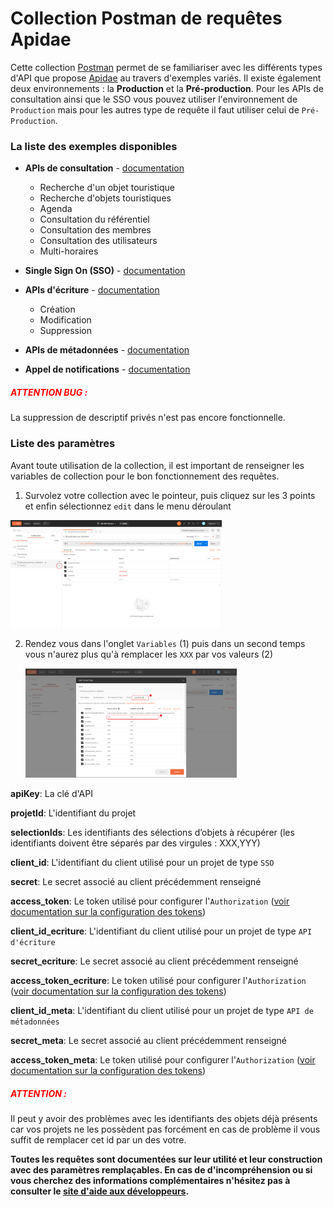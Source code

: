 # Collection Postman de requêtes Apidae

Cette collection [Postman](https://www.postman.com/) permet de se familiariser avec les différents types d'API que propose [Apidae](https://www.apidae-tourisme.com/) au travers d'exemples variés. Il existe également deux environnements : la **Production** et la **Pré-production**. Pour les APIs de consultation ainsi que le SSO vous pouvez utiliser l'environnement de `Production` mais pour les autres type de requête il faut utiliser celui de `Pré-Production`.

### La liste des exemples disponibles

- **APIs de consultation** - [documentation](http://dev.apidae-tourisme.com/fr/documentation-technique/v2/api-de-diffusion)
  * Recherche d'un objet touristique
  * Recherche d'objets touristiques
  * Agenda
  * Consultation du référentiel
  * Consultation des membres
  * Consultation des utilisateurs
  * Multi-horaires

- **Single Sign On (SSO)** - [documentation](http://dev.apidae-tourisme.com/fr/documentation-technique/v2/oauth/single-sign-on)
- **APIs d'écriture** - [documentation](http://dev.apidae-tourisme.com/fr/documentation-technique/v2/api-decriture)
  * Création
  * Modification
  * Suppression

- **APIs de métadonnées** - [documentation](http://dev.apidae-tourisme.com/fr/documentation-technique/v2/metadonnees)
- **Appel de notifications** - [documentation](http://dev.apidae-tourisme.com/fr/documentation-technique/v2/exports/notificationi-traitement-confirmation)

##### <span style="color:red"> ATTENTION BUG : </span>

La suppression de descriptif privés n'est pas encore fonctionnelle. 

### Liste des paramètres

Avant toute utilisation de la collection, il est important de renseigner les variables de collection pour le bon fonctionnement des requêtes. 

1. Survolez votre collection avec le pointeur, puis cliquez sur les 3 points et enfin sélectionnez `edit` dans le menu déroulant

<img src="screenshot/variable_1.PNG" style="zoom: 33%;" />

2. Rendez vous dans l'onglet `Variables` (1) puis dans un second temps vous n'aurez plus qu'à remplacer les `XXX` par vos valeurs (2)

   <img src="screenshot/variables_2.png" style="zoom: 33%;" />

**apiKey**: La clé d'API

**projetId**: L'identifiant du projet

**selectionIds**: Les identifiants des sélections d’objets à récupérer (les identifiants doivent être séparés par des virgules : XXX,YYY)

**client_id**: L'identifiant du client utilisé pour un projet de type `SSO`

**secret**: Le secret associé au client précédemment renseigné

**access_token**: Le token utilisé pour configurer l'`Authorization` ([voir documentation sur la configuration des tokens](./Documentation_Token_Postman.md))

**client_id_ecriture**: L'identifiant du client utilisé pour un projet de type `API d'écriture`

**secret_ecriture**: Le secret associé au client précédemment renseigné

**access_token_ecriture**: Le token utilisé pour configurer l'`Authorization` ([voir documentation sur la configuration des tokens](./Documentation_Token_Postman.md))

**client_id_meta**: L'identifiant du client utilisé pour un projet de type `API de métadonnées`

**secret_meta**: Le secret associé au client précédemment renseigné

**access_token_meta**: Le token utilisé pour configurer l'`Authorization` ([voir documentation sur la configuration des tokens](./Documentation_Token_Postman.md))



##### <span style="color:red">ATTENTION : </span>

Il peut y avoir des problèmes avec les identifiants des objets déjà présents car vos projets ne les possèdent pas forcément en cas de problème il vous suffit de remplacer cet id par un des votre.

**Toutes les requêtes sont documentées sur leur utilité et leur construction avec des paramètres remplaçables. En cas de d'incompréhension ou si vous cherchez des informations complémentaires n'hésitez pas à consulter le [site d'aide aux développeurs](http://dev.apidae-tourisme.com/fr/documentation-technique/v2).**

